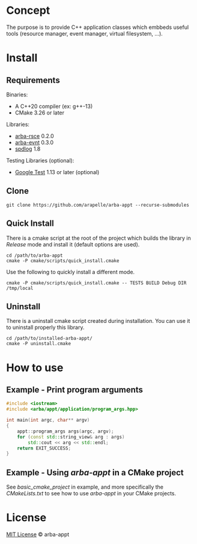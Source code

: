 # Concept

The purpose is to provide C++ application classes which embbeds useful tools (resource manager, event manager, virtual filesystem, ...).

# Install

## Requirements

Binaries:
- A C++20 compiler (ex: g++-13)
- CMake 3.26 or later

Libraries:
- [arba-rsce](https://github.com/arapelle/arba-rsce) 0.2.0
- [arba-evnt](https://github.com/arapelle/arba-evnt) 0.3.0
- [spdlog](https://github.com/gabime/spdlog) 1.8

Testing Libraries (optional):
- [Google Test](https://github.com/google/googletest) 1.13 or later  (optional)

## Clone

```
git clone https://github.com/arapelle/arba-appt --recurse-submodules
```

## Quick Install

There is a cmake script at the root of the project which builds the library in *Release* mode and install it (default options are used).

```
cd /path/to/arba-appt
cmake -P cmake/scripts/quick_install.cmake
```

Use the following to quickly install a different mode.

```
cmake -P cmake/scripts/quick_install.cmake -- TESTS BUILD Debug DIR /tmp/local
```

## Uninstall

There is a uninstall cmake script created during installation. You can use it to uninstall properly this library.

```
cd /path/to/installed-arba-appt/
cmake -P uninstall.cmake
```

# How to use

## Example - Print program arguments

```c++
#include <iostream>
#include <arba/appt/application/program_args.hpp>

int main(int argc, char** argv)
{
    appt::program_args args(argc, argv);
    for (const std::string_view& arg : args)
        std::cout << arg << std::endl;
    return EXIT_SUCCESS;
}
```

## Example - Using *arba-appt* in a CMake project

See *basic_cmake_project* in example, and more specifically the *CMakeLists.txt* to see how to use *arba-appt* in your CMake projects.

# License

[MIT License](./LICENSE.md) © arba-appt
